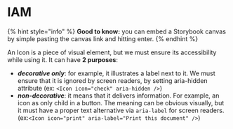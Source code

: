 # IAM

{% hint style="info" %}
**Good to know:** you can embed a Storybook canvas by simple pasting the canvas link and hitting enter.
{% endhint %}

An Icon is a piece of visual element, but we must ensure its accessibility while using it. It can have **2 purposes**:

* _**decorative only**_: for example, it illustrates a label next to it. We must ensure that it is ignored by screen readers, by setting aria-hidden attribute (ex: `<Icon icon="check" aria-hidden />`)
* _**non-decorative**_: it means that it delivers information. For example, an icon as only child in a button. The meaning can be obvious visually, but it must have a proper text alternative via `aria-label` for screen readers. (ex:`<Icon icon="print" aria-label="Print this document" />`)
